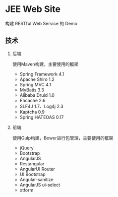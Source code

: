 # JEE Web Site

构建 RESTful Web Service 的 Demo

## 技术

1. 后端

    使用Maven构建，主要使用的框架

    * Spring Framework 4.1
    * Apache Shiro 1.2
    * Spring MVC 4.1
    * MyBatis 3.3
    * Alibaba Druid 1.0
    * Ehcache 2.6
    * SLF4J 1.7、Log4j 2.3
    * Kaptcha 0.9
    * Spring HATEOAS 0.17

2. 前端

    使用Gulp构建，Bower进行包管理，主要使用的框架

    * jQuery
    * Bootstrap
    * AngularJS
    * Restangular
    * AngularUI Router
    * UI Bootstrap
    * Angular-sanitize
    * AngularJS ui-select
    * xtform
